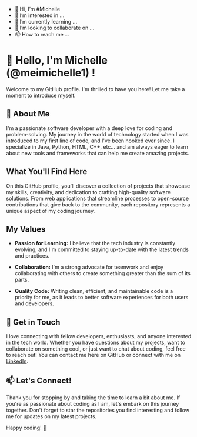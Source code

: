 - 👋 Hi, I’m #Michelle
- 👀 I’m interested in ...
- 🌱 I’m currently learning ...
- 💞️ I’m looking to collaborate on ...
- 📫 How to reach me ...

<!---
meimichelle1/meimichelle1 is a ✨ special ✨ repository because its `README.md` (this file) appears on your GitHub profile.
You can click the Preview link to take a look at your changes.
--->

# 👋 Hello, I'm Michelle (@meimichelle1) ! 

Welcome to my GitHub profile. I'm thrilled to have you here! Let me take a moment to introduce myself.

## 👀 About Me

I'm a passionate software developer with a deep love for coding and problem-solving. My journey in the world of technology started when I was introduced to my first line of code, and I've been hooked ever since. I specialize in Java, Python, HTML, C++, etc... and am always eager to learn about new tools and frameworks that can help me create amazing projects.

## What You'll Find Here

On this GitHub profile, you'll discover a collection of projects that showcase my skills, creativity, and dedication to crafting high-quality software solutions. From web applications that streamline processes to open-source contributions that give back to the community, each repository represents a unique aspect of my coding journey.

## My Values

- **Passion for Learning:** I believe that the tech industry is constantly evolving, and I'm committed to staying up-to-date with the latest trends and practices.

- **Collaboration:** I'm a strong advocate for teamwork and enjoy collaborating with others to create something greater than the sum of its parts.

- **Quality Code:** Writing clean, efficient, and maintainable code is a priority for me, as it leads to better software experiences for both users and developers.

## 💞️ Get in Touch

I love connecting with fellow developers, enthusiasts, and anyone interested in the tech world. Whether you have questions about my projects, want to collaborate on something cool, or just want to chat about coding, feel free to reach out! You can contact me here on GitHub or connect with me on [LinkedIn](https://www.linkedin.com/in/your-linkedin-profile/).

## 📫 Let's Connect!

Thank you for stopping by and taking the time to learn a bit about me. If you're as passionate about coding as I am, let's embark on this journey together. Don't forget to star the repositories you find interesting and follow me for updates on my latest projects.

Happy coding! 🚀
